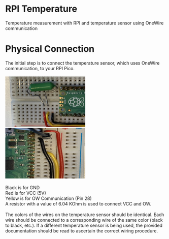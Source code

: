 # RPI Temperature
Temperature measurement with RPI and temperature sensor using OneWire communication

# Physical Connection
The initial step is to connect the temperature sensor, which uses OneWire communication, to your RPI Pico.
<br>
<br>
<img src="temp.jpg" height=159 width=252> <img src="rpi_right.jpg" height=159 width=252>
<br>
<br>
Black is for GND<br>
Red is for VCC (5V)<br>
Yellow is for OW Communication (Pin 28)<br>
A resistor with a value of 6.04 KOhm is used to connect VCC and OW.<br>
<br>
The colors of the wires on the temperature sensor should be identical. Each wire should be connected to a corresponding wire of the same color (black to black, etc.). If a different temperature sensor is being used, the provided documentation should be read to ascertain the correct wiring procedure.
